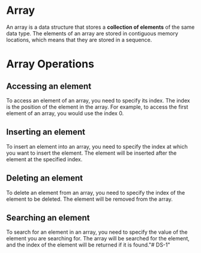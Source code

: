 # Array

An array is a data structure that stores a **collection of elements** of the same data type. The elements of an array are stored in contiguous memory locations, which means that they are stored in a sequence.

# Array Operations

## Accessing an element

To access an element of an array, you need to specify its index. The index is the position of the element in the array. For example, to access the first element of an array, you would use the index 0.

## Inserting an element

To insert an element into an array, you need to specify the index at which you want to insert the element. The element will be inserted after the element at the specified index.

## Deleting an element

To delete an element from an array, you need to specify the index of the element to be deleted. The element will be removed from the array.

## Searching an element

To search for an element in an array, you need to specify the value of the element you are searching for. The array will be searched for the element, and the index of the element will be returned if it is found."# DS-1" 
